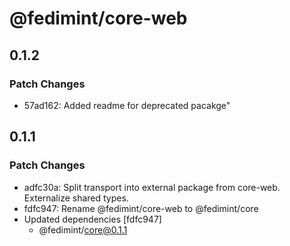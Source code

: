 # @fedimint/core-web

## 0.1.2

### Patch Changes

- 57ad162: Added readme for deprecated pacakge"

## 0.1.1

### Patch Changes

- adfc30a: Split transport into external package from core-web. Externalize shared types.
- fdfc947: Rename @fedimint/core-web to @fedimint/core
- Updated dependencies [fdfc947]
  - @fedimint/core@0.1.1
